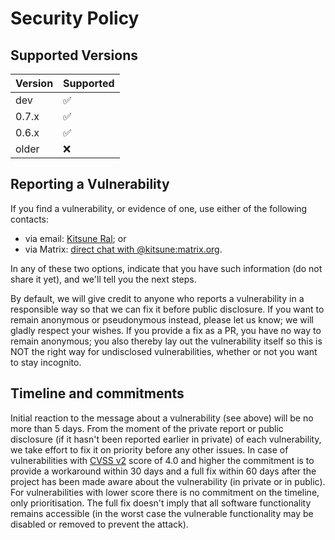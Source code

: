 # Security Policy

## Supported Versions

| Version | Supported          |
| ------- | ------------------ |
| dev     | :white_check_mark: |
| 0.7.x   | :white_check_mark: |
| 0.6.x   | :white_check_mark: |
| older   | :x:                |

## Reporting a Vulnerability

If you find a vulnerability, or evidence of one, use either of the following contacts:
- via email: [Kitsune Ral](mailto:Kitsune-Ral@users.sf.net); or
- via Matrix: [direct chat with @kitsune:matrix.org](https://matrix.to/#/@kitsune:matrix.org?action=chat).

In any of these two options, indicate that you have such information (do not share it yet), and we'll tell you the next steps.

By default, we will give credit to anyone who reports a vulnerability in a responsible way so that we can fix it before public disclosure.
If you want to remain anonymous or pseudonymous instead, please let us know; we will gladly respect your wishes.
If you provide a fix as a PR, you have no way to remain anonymous; you also thereby lay out the vulnerability itself
so this is NOT the right way for undisclosed vulnerabilities, whether or not you want to stay incognito.

## Timeline and commitments

Initial reaction to the message about a vulnerability (see above) will be
no more than 5 days. From the moment of the private report or public disclosure
(if it hasn't been reported earlier in private) of each vulnerability, we take
effort to fix it on priority before any other issues. In case of vulnerabilities
with [CVSS v2](https://nvd.nist.gov/cvss.cfm) score of 4.0 and higher
the commitment is to provide a workaround within 30 days and a full fix
within 60 days after the project has been made aware about the vulnerability
(in private or in public). For vulnerabilities with lower score there is
no commitment on the timeline, only prioritisation. The full fix doesn't imply
that all software functionality remains accessible (in the worst case
the vulnerable functionality may be disabled or removed to prevent the attack).
